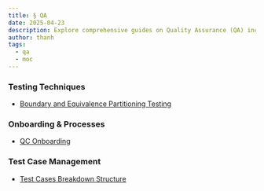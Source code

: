 ```yaml
---
title: § QA
date: 2025-04-23
description: Explore comprehensive guides on Quality Assurance (QA) including testing techniques, onboarding processes, and test case management to improve software quality and team efficiency.
author: thanh
tags:
  - qa
  - moc
---
```


### Testing Techniques

- [Boundary and Equivalence Partitioning Testing](./boundary-and-equivalence-partitioning-testing.md)

### Onboarding & Processes

- [QC Onboarding](./qc-onboarding.md)

### Test Case Management

- [Test Cases Breakdown Structure](./test-cases-breakdown-structure.md)

